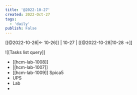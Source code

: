 ```yaml
---
title: '@2022-10-27'
created: 2022-Oct-27
tags:
  - 'daily'
publish: False
---
```


[[@2022-10-26|<- 10-26]] | 10-27 | [[@2022-10-28|10-28 ->]]

![[Tasks list query]]

- [[hcm-lab-1008]]
- [[hcm-lab-1007]]
- [[hcm-lab-1009]]
Spica5
- UPS
- Lab
- 